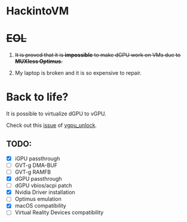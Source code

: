 # HackintoVM

# ~~EOL~~
1. ~~It is proved that it is **impossible** to make dGPU work on VMs due to **MUXless Optimus**.~~

2. My laptop is broken and it is so expensive to repair.

# Back to life?
It is possible to virtualize dGPU to vGPU.

Check out this [issue](https://github.com/DualCoder/vgpu_unlock/issues/15) of [vgpu_unlock](https://github.com/DualCoder/vgpu_unlock).

## TODO:
- [x] iGPU passthrough  
- [ ] GVT-g DMA-BUF  
- [ ] GVT-g RAMFB  
- [x] dGPU passthrough  
- [ ] dGPU vbios/acpi patch  
- [x] Nvidia Driver installation  
- [ ] Optimus emulation  
- [x] macOS compatibility  
- [ ] Virtual Reality Devices compatibility  
